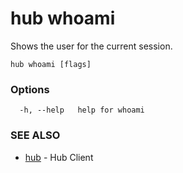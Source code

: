 # hub whoami

Shows the user for the current session.

```
hub whoami [flags]
```

### Options

```
  -h, --help   help for whoami
```

### SEE ALSO

-   [hub](hub.md) - Hub Client
